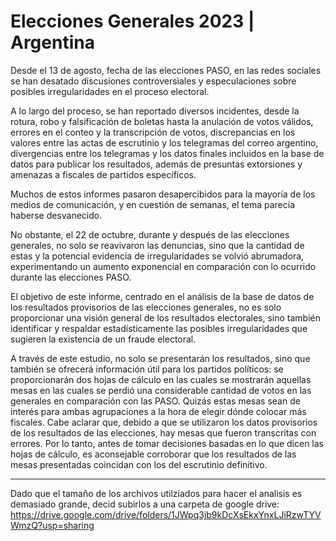 # Elecciones Generales 2023 | Argentina
Desde el 13 de agosto, fecha de las elecciones PASO, en las redes sociales se han desatado discusiones controversiales y especulaciones sobre posibles irregularidades en el proceso electoral.

A lo largo del proceso, se han reportado diversos incidentes, desde la rotura, robo y falsificación de boletas hasta la anulación de votos válidos, errores en el conteo y la transcripción de votos, discrepancias en los valores entre las actas de escrutinio y los telegramas del correo argentino, divergencias entre los telegramas y los datos finales incluidos en la base de datos para publicar los resultados, además de presuntas extorsiones y amenazas a fiscales de partidos específicos.

Muchos de estos informes pasaron desapercibidos para la mayoría de los medios de comunicación, y en cuestión de semanas, el tema parecía haberse desvanecido.

No obstante, el 22 de octubre, durante y después de las elecciones generales, no solo se reavivaron las denuncias, sino que la cantidad de estas y la potencial evidencia de irregularidades se volvió abrumadora, experimentando un aumento exponencial en comparación con lo ocurrido durante las elecciones PASO.

El objetivo de este informe, centrado en el análisis de la base de datos de los resultados provisorios de las elecciones generales, no es solo proporcionar una visión general de los resultados electorales, sino también identificar y respaldar estadísticamente las posibles irregularidades que sugieren la existencia de un fraude electoral.

A través de este estudio, no solo se presentarán los resultados, sino que también se ofrecerá información útil para los partidos políticos: se proporcionarán dos hojas de cálculo en las cuales se mostrarán aquellas mesas en las cuales se perdió una considerable cantidad de votos en las generales en comparación con las PASO. Quizás estas mesas sean de interés para ambas agrupaciones a la hora de elegir dónde colocar más fiscales. Cabe aclarar que, debido a que se utilizaron los datos provisorios de los resultados de las elecciones, hay mesas que fueron transcritas con errores. Por lo tanto, antes de tomar decisiones basadas en lo que dicen las hojas de cálculo, es aconsejable corroborar que los resultados de las mesas presentadas coincidan con los del escrutinio definitivo.

<hr>

Dado que el tamaño de los archivos utilziados para hacer el analisis es demasiado grande, decid subirlos a una carpeta de google drive: https://drive.google.com/drive/folders/1JWpq3jb9kDcXsEkxYnxLJiRzwTYVWmzQ?usp=sharing
